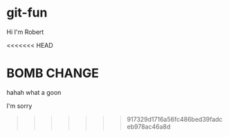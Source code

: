# git-fun

Hi I'm Robert

<<<<<<< HEAD


BOMB CHANGE
===========
hahah what a goon

I'm sorry
>>>>>>> 917329d1716a56fc486bed39fadceb978ac46a8d
